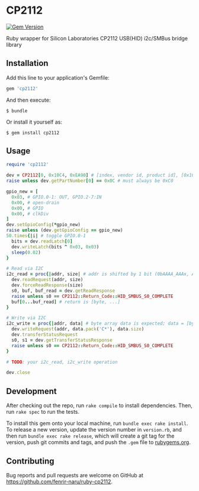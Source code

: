 # CP2112

[![Gem Version](https://badge.fury.io/rb/cp2112.svg)](https://badge.fury.io/rb/cp2112)

Ruby wrapper for Silicon Laboratories CP2112 USB(HID) i2c/SMBus bridge library

## Installation

Add this line to your application's Gemfile:

```ruby
gem 'cp2112'
```

And then execute:

    $ bundle

Or install it yourself as:

    $ gem install cp2112

## Usage

```ruby
require 'cp2112'

dev = CP2112[0, 0x10C4, 0xEA90] # [index, vendor id, product id], [0x10C4, 0xEA90] are default parameters
raise unless dev.getPartNumber[0] == 0x0C # must always be 0xC0

gpio_new = [
  0x03, # GPIO.0-1: OUT, GPIO.2-7:IN
  0x00, # open-drain
  0x00, # GPIO
  0x00, # clkDiv
]
dev.setGpioConfig(*gpio_new)
raise unless (dev.getGpioConfig == gpio_new)
50.times{|i| # toggle GPIO.0-1
  bits = dev.readLatch[0]
  dev.writeLatch(bits ^ 0x03, 0x03)
  sleep(0.02)
}

# Read via I2C
i2c_read = proc{|addr, size| # addr is shifted by 1 bit (0bAAAA_AAAx, A=0/1, x=ignored)
  dev.readRequest(addr, size)
  dev.forceReadResponse(size)
  s0, buf, buf_read = dev.getReadResponse
  raise unless s0 == CP2112::Return_Code::HID_SMBUS_S0_COMPLETE
  buf[0...buf_read] # return is [byte, ...]
}

# Write via I2C
i2c_write = proc{|addr, data| # byte array data is expected; data = [byte, ...]
  dev.writeRequest(addr, data.pack('C*'), data.size)
  dev.transferStatusRequest
  s0, s1 = dev.getTransferStatusResponse
  raise unless s0 == CP2112::Return_Code::HID_SMBUS_S0_COMPLETE
}

# TODO: your i2c_read, i2c_write operation

dev.close
```

## Development

After checking out the repo, run `rake compile` to install dependencies. Then, run `rake spec` to run the tests.

To install this gem onto your local machine, run `bundle exec rake install`. To release a new version, update the version number in `version.rb`, and then run `bundle exec rake release`, which will create a git tag for the version, push git commits and tags, and push the `.gem` file to [rubygems.org](https://rubygems.org).

## Contributing

Bug reports and pull requests are welcome on GitHub at https://github.com/fenrir-naru/ruby-cp2112.
